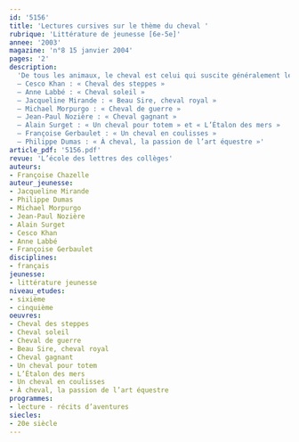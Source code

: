 ```yaml
---
id: '5156'
title: 'Lectures cursives sur le thème du cheval '
rubrique: 'Littérature de jeunesse [6e-5e]'
annee: '2003'
magazine: 'n°8 15 janvier 2004'
pages: '2'
description: 
  'De tous les animaux, le cheval est celui qui suscite généralement le plus d’engouement auprès des jeunes adolescents. Ils sont nombreux à réclamer des livres sur ce thème. Outre les classiques incontournables comme « Crin Blanc » ou « Mon Ami Flicka », il existe une liste impressionnante de livres sur le cheval. Tous n’ont cependant pas le même intérêt ou la même qualité. Cet article présente un corpus dans lequel chaque livre nous fait voyager avec le cheval, soit dans le temps, soit dans l’espace. Le lecteur peut ainsi doublement s’enrichir.
  – Cesco Khan : « Cheval des steppes »
  – Anne Labbé : « Cheval soleil »
  – Jacqueline Mirande : « Beau Sire, cheval royal »
  – Michael Morpurgo : « Cheval de guerre »
  – Jean-Paul Nozière : « Cheval gagnant »
  – Alain Surget : « Un cheval pour totem » et « L’Étalon des mers »
  – Françoise Gerbaulet : « Un cheval en coulisses »
  – Philippe Dumas : « À cheval, la passion de l’art équestre »'
article_pdf: '5156.pdf'
revue: 'L’école des lettres des collèges'
auteurs:
- Françoise Chazelle
auteur_jeunesse:
- Jacqueline Mirande
- Philippe Dumas
- Michael Morpurgo
- Jean-Paul Nozière
- Alain Surget
- Cesco Khan
- Anne Labbé
- Françoise Gerbaulet
disciplines:
- français
jeunesse:
- littérature jeunesse
niveau_etudes:
- sixième
- cinquième
oeuvres:
- Cheval des steppes
- Cheval soleil
- Cheval de guerre
- Beau Sire, cheval royal
- Cheval gagnant
- Un cheval pour totem
- L’Étalon des mers
- Un cheval en coulisses
- À cheval, la passion de l’art équestre
programmes:
- lecture - récits d’aventures
siecles:
- 20e siècle
---
```

